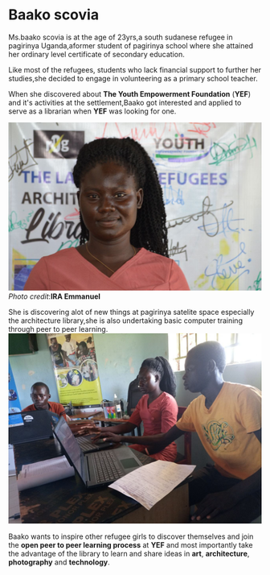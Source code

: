 # Baako scovia
Ms.baako scovia is at the age of 23yrs,a south sudanese refugee in pagirinya Uganda,aformer student of pagirinya school where she attained her ordinary level certificate of secondary education.

Like most of the refugees, students who lack financial support to further her studies,she decided to engage in volunteering as a primary school teacher.

When she discovered about **The Youth Empowerment Foundation** (**YEF**) and it's activities at the settlement,Baako got interested and applied to serve as a librarian when **YEF** was looking for one.

![](images/IMG_20220512_205503_254.jpg)
*Photo credit*:**IRA Emmanuel**

She is discovering alot of new things at pagirinya satelite space especially the architecture library,she is also undertaking basic computer training through peer to peer learning.
![](images/IMG_20220513_004723_158.jpg)

Baako wants to inspire other refugee girls to discover themselves and join the **open peer to peer learning process** at **YEF** and most importantly take the advantage of the library to learn and share ideas in **art**, **architecture**, **photography** and **technology**.
